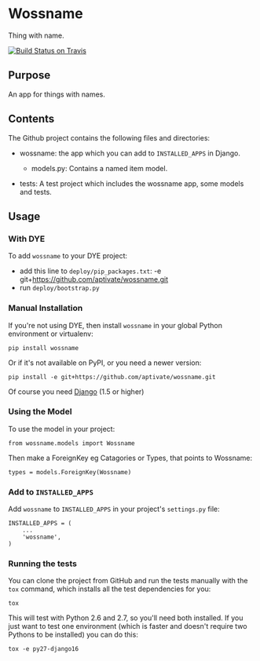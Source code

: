 # Wossname

Thing with name.

[![Build Status on Travis](https://travis-ci.org/aptivate/wossname.svg?branch=master)](https://travis-ci.org/aptivate/wossname)

## Purpose

An app for things with names.

## Contents

The Github project contains the following files and directories:

* wossname: the app which you can add to `INSTALLED_APPS` in Django.
  * models.py: Contains a named item model.

* tests: A test project which includes the wossname app, some models and tests.

## Usage

### With DYE

To add `wossname` to your DYE project:

* add this line to `deploy/pip_packages.txt`:
    -e git+https://github.com/aptivate/wossname.git
* run `deploy/bootstrap.py`

### Manual Installation

If you're not using DYE, then install `wossname` in your global Python
environment or virtualenv:

    pip install wossname

Or if it's not available on PyPI, or you need a newer version:

    pip install -e git+https://github.com/aptivate/wossname.git

Of course you need [Django](https://www.djangoproject.com/)
(1.5 or higher)

### Using the Model

To use the model in your project:

    from wossname.models import Wossname 

Then make a ForeignKey eg Catagories or Types, that points to Wossname:

    types = models.ForeignKey(Wossname)

### Add to `INSTALLED_APPS`

Add `wossname` to `INSTALLED_APPS` in your project's `settings.py` file:

    INSTALLED_APPS = (
        ...
        'wossname',
    )

### Running the tests

You can clone the project from GitHub and run the tests manually with the
`tox` command, which installs all the test dependencies for you:

    tox

This will test with Python 2.6 and 2.7, so you'll need both installed. If
you just want to test one environment (which is faster and doesn't require
two Pythons to be installed) you can do this:

    tox -e py27-django16
